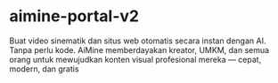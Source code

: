 # aimine-portal-v2
Buat video sinematik dan situs web otomatis secara instan dengan AI. Tanpa perlu kode. AiMine memberdayakan kreator, UMKM, dan semua orang untuk mewujudkan konten visual profesional mereka — cepat, modern, dan gratis
